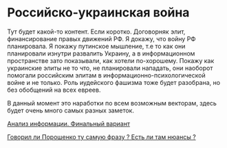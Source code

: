# Российско-украинская война

Тут будет какой-то контент.
Если коротко. Договорняк элит,
финансирование правых движений РФ.
Я докажу, что войну РФ планировала.
Я покажу путинское мышление, т.е то
как они планировали изнутри развалить Украину,
а в информационном пространстве зато показывали,
как хотели по-хорошему. Покажу как украинские
элиты не то что, не планировали нападать, они наоборот
помогали российским элитам в информационно-психологической войне
и не только. Роль иудейского фашизма тоже будет разобрана, но без
обобщений на всех евреев.

В данный момент это наработки по всем возможным векторам,
здесь будет очень много самых разных заметок.

[Анализ информации. Финальный вариант](./01-final.md)

[Говорил ли Порошенко ту самую фразу ? Есть ли там нюансы ?](./poroshenko_ih-deti-budut-v-podvalah.md)


